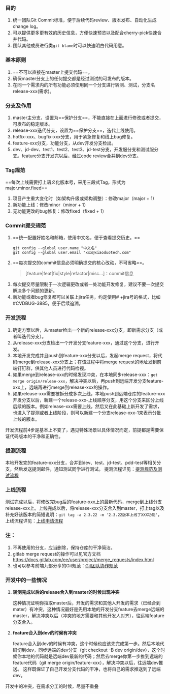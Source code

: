 ### 目的

1.  统一团队Git Commit标准，便于后续代码review、版本发布、自动化生成change log。
2.  可以提供更多更有效的历史信息，方便快速预览以及配合cherry-pick快速合并代码。
3.  团队其他成员进行类`git blame`时可以快速明白代码用意。

### 基本原则

1.  ==不可以直接在master上提交代码==。
2.  确保master分支上的任何提交都是经过测试的可发布的版本。
3.  在同一个需求内的所有功能必须使用同一个分支进行转测、测试，分支名release-xxx(需求)。

### 分支及作用

1.  master主分支，设置为==保护分支==，不能直接在上面进行修改或者提交，可发布的稳定版本。
2.  release-xxx迭代分支，设置为==保护分支==，迭代上线使用。
3.  hotfix-xxx、bugfix-xxx分支，用于紧急修复和线上bug修复。
4.  feature-xxx分支，功能分支，从dev开发分支检出。
5.  dev、jd-dev、test1、test2、test3、jd-test分支，开发服分支和测试服分支。feature分支开发完以后，经过code review合并到dev分支。


### Tag规范

==每次上线需要打上语义化版本号，采用三段式Tag，形式为major.minor.fixed==

1.  项目产生重大变化时（如架构升级或架构调整）：修改major（major + 1)
2.  新功能上线：修改minor（minor + 1）
3.  无功能更改的bug修复：修改fixed（fixed + 1）

### Commit提交规范

1.  ==统一配置好姓名和邮箱，使用中文名，便于查看提交历史。==
    ```
    git config --global user.name "中文名"
    git config --global user.email "xxx@xiaoduotech.com"
    ```
2.  ==每次提交的commit信息必须明确提交的核心改动，不可省略==。
    > [feature|feat|fix|style|refactor|misc...]：commit信息
3.  每次提交尽量限制于一次逻辑更改或者一处功能开发修复，建议不要一次提交解决多个问题的更新。
4.  新功能或者bug修复都可以关联上jira任务，约定使用# +jira号的格式，比如#CVDBUG-3885，便于后续追溯。

### 开发流程

1.  确定方案以后，从master检出一个新的release-xxx分支，即新需求分支（或者叫迭代分支）。
2.  从release-xxx分支检出一个开发分支feature-xxx，通过这个分支，进行开发。
3.  本地开发完成并且push到feature-xxx分支以后，发起merge request，将代码merge到release-xxx分支上；在该过程中将merge request的地址发到前端钉钉群，供其他人员进行代码检视。
4.  如果merge到release-xxx的时候发现冲突，在本地同步release-xxx：```get merge origin/releae-xxx```，解决冲突以后，再push到远端开发分支feature-xxx上，远端再进行merge到release-xxx的操作。
5.  如果release-xxx需要被拆分成多次上线，本地push到远端仓库的feature-xxx开发分支以后，新建一个release-xxx-上线顺序分支，用这个分支来区分上线后续的版本。例如release-xxx需要上线，然后又在此基础上新开发了需求，也进入了提测或者上线阶段，则可以新建一个分支release-xxx-1来表示分批上线的版本。

开发流程前4步是基本上不变了，遇见特殊场景以具体情况而定，前提都是需要保证代码版本的干净和正确性。

### 提测流程

本地开发完的feature-xxx分支，合并到dev、test、jd-test、pdd-test等相关分支，然后发送提测邮件，通知测试同学进行测试。
提测流程详见：[提测规范及测试流程](http://doc.xiaoduoai.com/pages/viewpage.action?pageId=212402328)


### 上线流程

测试完成以后，将修改完bug后的feature-xxx上的最新代码，merge到上线分支release-xxx上。上线完成以后，将release-xxx分支合入到master，打上tag以及补充好该版本的简短说明：```git tag -a 2.3.22 -m '2.3.22版本上线了XXX功能'```，上线流程详见：[上线申请流程](http://doc.xiaoduoai.com/pages/viewpage.action?pageId=219349012)


### 注：
1.  不再使用的分支，应当删除，保持仓库的干净简洁。
2.  gitlab merge request的操作可以见官方文档 https://docs.gitlab.com/ee/user/project/merge_requests/index.html
3.  也可以参考前端九部分享的Git规范：[Git团队协作规范](https://www.yuque.com/fe9/basic/nruxq8)

### 开发中的一些情况

1.  **转测完成以后的release合入到master的时候出现冲突**

    这种情况证明你拉取master后，开发的需求和其他人开发的需求（已经合到mater）有冲突，这种情况最好是先用本地的开发分支feature去merge远端的master，解决冲突以后（冲突的地方需要和其他开发人对齐），往远端feature分支合入。
    
    
2.  **feature合入到dev的时候有冲突**

    feature合入到dev的时候有冲突，这个时候也应该先完成第一步。然后本地代码切到dev，同步远端的dev分支（git checkout -B dev origin/dev），这个时候你本地的代码就是远端dev最新的代码；然后去merge你第一步推到远端的feature代码（git merge origin/feature-xxx），解决冲突以后，往远端dev推送。
    这样既保证了自己开发分支代码的干净，也将自己的需求推送到了远端dev。
    

开发中的冲突，在需求分工的时候，尽量不重叠